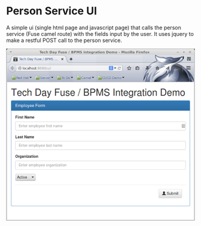 # Person Service UI

A simple ui (single html page and javascript page) that calls the person service (Fuse camel route) with the fields input by the user. It uses jquery to make a restful POST call to the person service.

![UI](images/ui.png)
